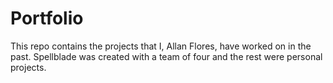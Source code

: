 # Portfolio
This repo contains the projects that I, Allan Flores, have worked on in the past. Spellblade was created with a team of four and the rest were personal projects. 
